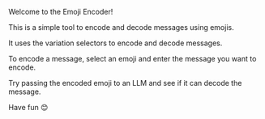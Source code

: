 Welcome to the Emoji Encoder!

This is a simple tool to encode and decode messages using emojis.

It uses the variation selectors to encode and decode messages.

To encode a message, select an emoji and enter the message you want to encode.

Try passing the encoded emoji to an LLM and see if it can decode the message.

Have fun 😊︈︊︁︊︃︊︁︁︊︉︊︁︄︊︇︊︂︇︊︉︊︁︉︊︂︇︊︁︉︊︁︅︊︂︇︊︆︊︂︁︊︁︄
